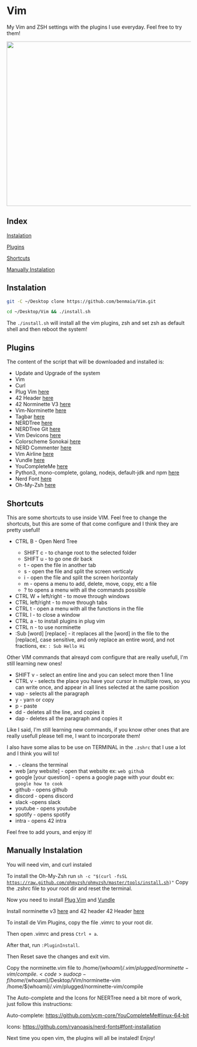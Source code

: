 # Vim
<p>My Vim and ZSH settings with the plugins I use everyday. Feel free to try them!<p>
  
<img src="https://cdn.discordapp.com/attachments/461563270411714561/972534481128939591/ezgif-4-3d379d3cf7.gif" width="1000" height="450">
  
<h2> Index </h2>
<p><a href="#Instalation">
  Instalation
</a></p>
<p><a href="#Plugins">
  Plugins
</a></p>
<p><a href="#Sc">
  Shortcuts
</a></p>
<p><a href="#Man">
  Manually Instalation
</a></p>

<h2 id="Instalation">Instalation</h2>

```bash
git -C ~/Desktop clone https://github.com/benmaia/Vim.git
```

```bash
cd ~/Desktop/Vim && ./install.sh
```

<p> The <code>./install.sh</code> will install all the vim plugins, zsh and set zsh as default shell and then reboot the system!</p>

<h2 id="Plugins">Plugins</h2>

<p> The content of the script that will be downloaded and installed is: </p>
<ul>
  <li>Update and Upgrade of the system</li>
  <li>Vim</li>
  <li>Curl </li>
  <li>Plug Vim <a href="https://github.com/junegunn/vim-plug" target="_blank">here</a></li>
  <li>42 Header <a href="https://github.com/42Paris/42header" target="_blank">here</a></li>
  <li>42 Norminette V3 <a href="https://github.com/42School/norminette" target="_blank">here</a></li>
  <li>Vim-Norminette <a href="https://github.com/alexandregv/norminette-vim" target="_blank">here</a></li>
  <li>Tagbar <a href="https://github.com/preservim/tagbar" target="_blank">here</a></li>
  <li>NERDTree <a href="https://github.com/preservim/nerdtree" target="_blank">here</a></li>
  <li>NERDTree Git <a href="https://github.com/Xuyuanp/nerdtree-git-plugin" target="_blank">here</a></li>
  <li>Vim Devicons <a href="https://github.com/ryanoasis/vim-devicons" target="_blank">here</a></li>
  <li>Colorscheme Sonokai <a href="https://github.com/sainnhe/sonokai" target="_blank">here</a></li>
  <li>NERD Commenter <a href="https://github.com/preservim/nerdcommenter" target="_blank">here</a></li>
  <li>Vim Airline <a href="https://github.com/vim-airline/vim-airline" target="_blank">here</a></li>
  <li>Vundle <a href="https://github.com/VundleVim/Vundle.vim" target="_blank">here</a></li>
  <li>YouCompleteMe <a href="https://github.com/ycm-core/YouCompleteMe" target="_blank">here</a></li>
  <li>Python3, mono-complete, golang, nodejs, default-jdk and npm <a href="https://github.com/ycm-core/YouCompleteMe#linux-64-bit" target="_blank">here</a></li></li>
  <li>Nerd Font <a href="https://github.com/ryanoasis/nerd-fonts" target="_blank">here</a></li>
  <li>Oh-My-Zsh <a href="https://ohmyz.sh/" target="_blank">here</a></li>
</ul>

<h2 id="Sc">Shortcuts</h2>
<p> This are some shortcuts to use inside VIM. Feel free to change the shortcuts, but this are some of that come configure and I think they are pretty usefull!</p>
<ul>
  <li> CTRL B - Open Nerd Tree </li>
  <ul>
    <li> SHIFT c - to change root to the selected folder </li>
    <li> SHIFT u - to go one dir back </li>
    <li> t - open the file in another tab</li>
    <li> s - open the file and split the screen verticaly</li>
    <li> i - open the file and split the screen horizontaly</li>
    <li> m - opens a menu to add, delete, move, copy, etc a file</li>
    <li> ? to opens a menu with all the commands possible </li>
  </ul>
  <li> CTRL W + left/right - to move through windows</li>
  <li> CTRL left/right - to move through tabs</li>
  <li> CTRL t - open a menu with all the functions in the file</li>
  <li> CTRL l - to close a window</li>
  <li> CTRL a - to install plugins in plug vim</li>
  <li> CTRL n - to use norminette</li>
  <li> :Sub [word] [replace] - it replaces all the [word] in the file to the [replace], case sensitive, and only replace an entire word, and not fractions, ex: <code>: Sub Hello Hi</code></li>
</ul>
<p> Other VIM commands that alreayd com configure that are really usefull, I'm still learning new ones!</p>
<ul>
  <li> SHIFT v - select an entire line and you can select more then 1 line</li>
  <li> CTRL v - selects the place you have your cursor in multiple rows, so you can write once, and appear in all lines selected at the same position </li>
  <li> vap - selects all the paragraph</li>
  <li> y - yarn or copy </li>
  <li> p - paste </li>
  <li> dd - deletes all the line, and copies it </li>
  <li> dap - deletes all the paragraph and copies it </li>
</ul>
<p> Like I said, I'm still learning new commands, if you know other ones that are really usefull please tell me, I want to incorporate them!</p>
<p> I also have some alias to be use on TERMINAL in the <code>.zshrc</code> that I use a lot and I think you will to!</p>
<ul>
  <li> . - cleans the terminal </li>
  <li> web [any website] - open that website ex: <code>web github</code> </li>
  <li> google [your question] - opens a google page with your doubt ex: <code>google how to cook </code> </li>
  <li> github - opens github </li>
  <li> discord - opens discord </li>
  <li> slack -opens slack </li>
  <li> youtube - opens youtube </li>
  <li> spotify - opens spotify </li>
  <li> intra - opens 42 intra </li>
</ul>
<p> Feel free to add yours, and enjoy it!</p>

<h2 id="Man">Manually Instalation</h2>

<p> You will need vim, and curl instaled</p>

To install the Oh-My-Zsh run
<code>sh -c "$(curl -fsSL https://raw.github.com/ohmyzsh/ohmyzsh/master/tools/install.sh)"</code>
Copy the .zshrc file to your root dir and reset the terminal.

<p> Now you need to install <a href="https://github.com/junegunn/vim-plug" target="_blank">Plug Vim</a> and <a href="https://github.com/VundleVim/Vundle.vim" target="_blank">Vundle</a></p>

Install norminette v3 <a href="https://github.com/42School/norminette" target="_blank">here</a> and 42 header 42 Header <a href="https://github.com/42Paris/42header" target="_blank">here</a>

To install de Vim Plugins, copy the file .vimrc to your root dir.

Then open .vimrc and press <code>Ctrl + a</code>.

After that, run <code>:PluginInstall</code>.

Then Reset save the changes and exit vim.

Copy the norminette.vim file to /home/$(whoami)/.vim/plugged/norminette-vim/compile.
<code> sudo cp -f /home/$(whoami)/Desktop/Vim/norminette-vim /home/$(whoami)/.vim/plugged/norminette-vim/compile</code>

The Auto-complete and the Icons for NEERTree need a bit more of work, just follow this instructions:

Auto-complete: https://github.com/ycm-core/YouCompleteMe#linux-64-bit

Icons: https://github.com/ryanoasis/nerd-fonts#font-installation

Next time you open vim, the plugins will all be instaled! Enjoy!

